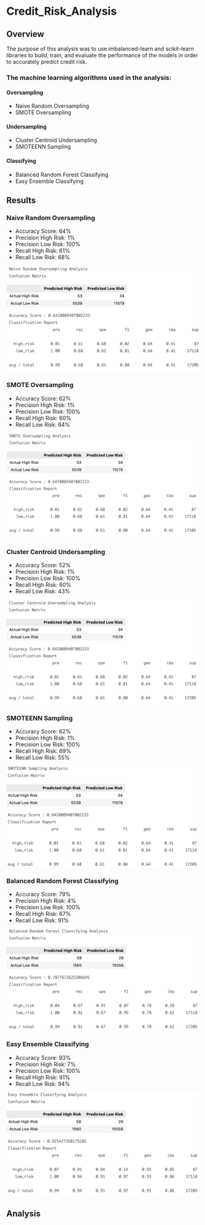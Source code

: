 # Credit_Risk_Analysis

## Overview

The purpose of this analysis was to use imbalanced-learn and scikit-learn libraries to build, train, and evaluate the performance of the models in order to accurately predict credit risk.

### The machine learning algorithms used in the analysis:

#### Oversampling

- Naive Random Oversampling
- SMOTE Oversampling

#### Undersampling

- Cluster Centroid Undersampling
- SMOTEENN Sampling

#### Classifying

- Balanced Random Forest Classifying
- Easy Ensemble Classifying

## Results

### Naive Random Oversampling

- Accuracy Score: 64%
- Precision High Risk: 1%
- Precision Low Risk: 100%
- Recall High Risk: 61%
- Recall Low Risk: 68%

![ro](https://github.com/yessiez/Credit_Risk_Analysis/blob/master/visualizations/naiverandom.png?raw=true)

### SMOTE Oversampling

- Accuracy Score: 62%
- Precision High Risk: 1%
- Precision Low Risk: 100%
- Recall High Risk: 60%
- Recall Low Risk: 64%

![smote](https://github.com/yessiez/Credit_Risk_Analysis/blob/master/visualizations/SMOTE.png?raw=true)

### Cluster Centroid Undersampling

- Accuracy Score: 52%
- Precision High Risk: 1%
- Precision Low Risk: 100%
- Recall High Risk: 60%
- Recall Low Risk: 43%

![centroid](https://github.com/yessiez/Credit_Risk_Analysis/blob/master/visualizations/clusteredcentroid.png?raw=true)

### SMOTEENN Sampling

- Accuracy Score: 62%
- Precision High Risk: 1%
- Precision Low Risk: 100%
- Recall High Risk: 69%
- Recall Low Risk: 55%

![smoteenn](https://github.com/yessiez/Credit_Risk_Analysis/blob/master/visualizations/SMOTEENN.png?raw=true)

### Balanced Random Forest Classifying

- Accuracy Score: 79%
- Precision High Risk: 4%
- Precision Low Risk: 100%
- Recall High Risk: 67%
- Recall Low Risk: 91%

![brf](https://github.com/yessiez/Credit_Risk_Analysis/blob/master/visualizations/balanced_random_forest.png?raw=true)

### Easy Ensemble Classifying

- Accuracy Score: 93%
- Precision High Risk: 7%
- Precision Low Risk: 100%
- Recall High Risk: 91%
- Recall Low Risk: 94%

![easyensemble](https://github.com/yessiez/Credit_Risk_Analysis/blob/master/visualizations/easy_ensemble.png?raw=true)

## Analysis